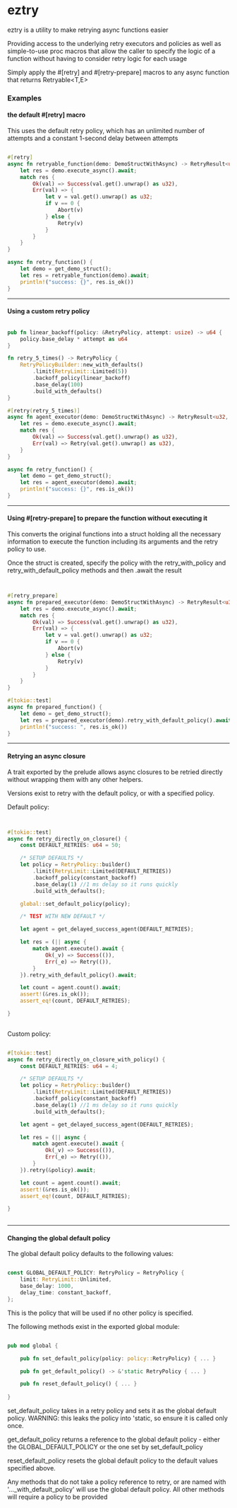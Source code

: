 # eztry

eztry is a utility to make retrying async functions easier

Providing access to the underlying retry executors and policies as well as simple-to-use proc macros
that allow the caller to specify the logic of a function without having to consider retry logic for each usage

Simply apply the #[retry] and #[retry-prepare] macros to any async function that returns Retryable<T,E>

### Examples

#### the default #[retry] macro

This uses the default retry policy, which has an unlimited number of attempts
and a constant 1-second delay between attempts

```rust

#[retry]
async fn retryable_function(demo: DemoStructWithAsync) -> RetryResult<u32, u32> {
	let res = demo.execute_async().await;
	match res {
		Ok(val) => Success(val.get().unwrap() as u32),
		Err(val) => {
			let v = val.get().unwrap() as u32;
			if v == 0 {
				Abort(v)
			} else {
				Retry(v)
			}
		}
	}
}

async fn retry_function() {
	let demo = get_demo_struct();
	let res = retryable_function(demo).await;
	println!("success: {}", res.is_ok())
}

```

----

#### Using a custom retry policy

```rust

pub fn linear_backoff(policy: &RetryPolicy, attempt: usize) -> u64 {
	policy.base_delay * attempt as u64
}

fn retry_5_times() -> RetryPolicy {
	RetryPolicyBuilder::new_with_defaults()
		.limit(RetryLimit::Limited(5))
		.backoff_policy(linear_backoff)
		.base_delay(100)
		.build_with_defaults()
}

#[retry(retry_5_times)]
async fn agent_executor(demo: DemoStructWithAsync) -> RetryResult<u32, u32> {
	let res = demo.execute_async().await;
	match res {
		Ok(val) => Success(val.get().unwrap() as u32),
		Err(val) => Retry(val.get().unwrap() as u32),
	}
}

async fn retry_function() {
	let demo = get_demo_struct();
	let res = agent_executor(demo).await;
	println!("success: {}", res.is_ok())
}

```

----

#### Using #[retry-prepare] to prepare the function without executing it

This converts the original functions into a struct holding all the necessary information to execute the function
including its arguments and the retry policy to use.

Once the struct is created, specify the policy with the retry_with_policy and retry_with_default_policy methods and then
.await the result

```rust


#[retry_prepare]
async fn prepared_executor(demo: DemoStructWithAsync) -> RetryResult<u32, u32> {
	let res = demo.execute_async().await;
	match res {
		Ok(val) => Success(val.get().unwrap() as u32),
		Err(val) => {
			let v = val.get().unwrap() as u32;
			if v == 0 {
				Abort(v)
			} else {
				Retry(v)
			}
		}
	}
}

#[tokio::test]
async fn prepared_function() {
	let demo = get_demo_struct();
	let res = prepared_executor(demo).retry_with_default_policy().await;
	println!("success: ", res.is_ok())
}


```

---

#### Retrying an async closure

A trait exported by the prelude allows async closures to be retried directly without wrapping them with any other helpers.

Versions exist to retry with the default policy, or with a specified policy.



Default policy:


```rust


#[tokio::test]
async fn retry_directly_on_closure() {
    const DEFAULT_RETRIES: u64 = 50;

    /* SETUP DEFAULTS */
    let policy = RetryPolicy::builder()
        .limit(RetryLimit::Limited(DEFAULT_RETRIES))
        .backoff_policy(constant_backoff)
        .base_delay(1) //1 ms delay so it runs quickly
        .build_with_defaults();

    global::set_default_policy(policy);

    /* TEST WITH NEW DEFAULT */

    let agent = get_delayed_success_agent(DEFAULT_RETRIES);

    let res = (|| async {
        match agent.execute().await {
            Ok(_v) => Success(()),
            Err(_e) => Retry(()),
        }
    }).retry_with_default_policy().await;

    let count = agent.count().await;
    assert!(&res.is_ok());
    assert_eq!(count, DEFAULT_RETRIES);

}
    

```


Custom policy:

```rust

#[tokio::test]
async fn retry_directly_on_closure_with_policy() {
    const DEFAULT_RETRIES: u64 = 4;

    /* SETUP DEFAULTS */
    let policy = RetryPolicy::builder()
        .limit(RetryLimit::Limited(DEFAULT_RETRIES))
        .backoff_policy(constant_backoff)
        .base_delay(1) //1 ms delay so it runs quickly
        .build_with_defaults();

    let agent = get_delayed_success_agent(DEFAULT_RETRIES);

    let res = (|| async {
        match agent.execute().await {
            Ok(_v) => Success(()),
            Err(_e) => Retry(()),
        }
    }).retry(&policy).await;

    let count = agent.count().await;
    assert!(&res.is_ok());
    assert_eq!(count, DEFAULT_RETRIES);

}
    
```

---



#### Changing the global default policy

The global default policy defaults to the following values:

```rust

const GLOBAL_DEFAULT_POLICY: RetryPolicy = RetryPolicy {
    limit: RetryLimit::Unlimited,
    base_delay: 1000,
    delay_time: constant_backoff,
};

```

This is the policy that will be used if no other policy is specified. 


The following methods exist in the exported global module:


```rust

pub mod global {

	pub fn set_default_policy(policy: policy::RetryPolicy) { ... }

	pub fn get_default_policy() -> &'static RetryPolicy { ... }

	pub fn reset_default_policy() { ... }    
    
}

```

set_default_policy takes in a retry policy and sets it as the global default policy. WARNING: this leaks the policy into 'static, so ensure it is called only once.

get_default_policy returns a reference to the global default policy - either the GLOBAL_DEFAULT_POLICY or the one set by set_default_policy

reset_default_policy resets the global default policy to the default values specified above.


Any methods that do not take a policy reference to retry, or are named with '..._with_default_policy' will use the global default policy. All other methods will require a policy to be provided